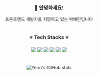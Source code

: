 <div align="center">
<h3> 👋 안녕하세요!</h3>
<p> 프론트엔드 개발자를 지망하고 있는 박예린입니다 </p>

#

<h3>⭐️ Tech Stacks ⭐️</h3>
<p>
  <img src="https://img.shields.io/badge/javascript-F7DF1E?style=for-the-badge&logo=javascript&logoColor=black"> 
  <img src="https://img.shields.io/badge/TypeScript-007396?style=for-the-badge&logo=TypeScript&logoColor=white">
  <img src="https://img.shields.io/badge/react-61DAFB?style=for-the-badge&logo=react&logoColor=black"> 
  <img src="https://img.shields.io/badge/html-E34F26?style=for-the-badge&logo=html5&logoColor=white">
  <img src="https://img.shields.io/badge/css-1572B6?style=for-the-badge&logo=css3&logoColor=white">
  <img src="https://img.shields.io/badge/styled components-DB7093?style=for-the-badge&logo=styled-components&logoColor=black">
</p>

#

![Yerin's GitHub stats](https://github-readme-stats.vercel.app/api?username=lvest&show_icons=true&&bg_color=30,e96443,904e95&title_color=fff&text_color=fff)

</div>

<!--
**lvest/lvest** is a ✨ _special_ ✨ repository because its `README.md` (this file) appears on your GitHub profile.

Here are some ideas to get you started:

- 🔭 I’m currently working on ...
- 🌱 I’m currently learning ...
- 👯 I’m looking to collaborate on ...
- 🤔 I’m looking for help with ...
- 💬 Ask me about ...
- 📫 How to reach me: ...
- 😄 Pronouns: ...
- ⚡ Fun fact: ...
-->
